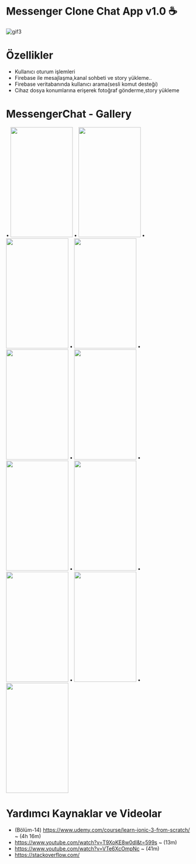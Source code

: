 # Messenger Clone Chat App v1.0  :coffee:

![gif3](https://user-images.githubusercontent.com/50170946/85266769-05d55480-b47d-11ea-8c03-d50adb1b755f.gif)

# Özellikler

 * Kullanıcı oturum işlemleri
 * Firebase ile mesajlaşma,kanal sohbeti ve story yükleme..
 * Firebase veritabanında kullanıcı arama(sesli komut desteği)
 * Cihaz dosya konumlarına erişerek fotoğraf gönderme,story yükleme
 

# MessengerChat - Gallery

• <img src="https://user-images.githubusercontent.com/50170946/85267097-767c7100-b47d-11ea-9dee-ea211f8d30c7.png" width="170" height="300">
• <img src="https://user-images.githubusercontent.com/50170946/85267102-77ad9e00-b47d-11ea-897e-be4ad7bcddb8.png" width="170" height="300">
• <img src="https://user-images.githubusercontent.com/50170946/85267107-78decb00-b47d-11ea-83e4-e8ea810adee9.png" width="170" height="300">
• <img src="https://user-images.githubusercontent.com/50170946/85267117-7c725200-b47d-11ea-9132-e4f5a47eb9c8.png" width="170" height="300">
• <img src="https://user-images.githubusercontent.com/50170946/85267119-7d0ae880-b47d-11ea-902d-7f6f350c2c1a.png" width="170" height="300">
• <img src="https://user-images.githubusercontent.com/50170946/85267123-7da37f00-b47d-11ea-8646-b2c980cb522a.png" width="170" height="300">
• <img src="https://user-images.githubusercontent.com/50170946/85267126-7e3c1580-b47d-11ea-92ea-60801af56ec3.png" width="170" height="300">
• <img src="https://user-images.githubusercontent.com/50170946/85267129-7ed4ac00-b47d-11ea-88a1-914cc3d1c6fa.png" width="170" height="300">
• <img src="https://user-images.githubusercontent.com/50170946/85269817-1d164100-b481-11ea-9102-6f3a4fbe71a1.png" width="170" height="300">
• <img src="https://user-images.githubusercontent.com/50170946/85269823-1e476e00-b481-11ea-99fc-9f7b2375374a.png" width="170" height="300">
• <img src="https://user-images.githubusercontent.com/50170946/85269827-1ee00480-b481-11ea-9934-05b686035c65.png" width="170" height="300">

# Yardımcı Kaynaklar ve Videolar

 * (Bölüm-14) https://www.udemy.com/course/learn-ionic-3-from-scratch/ ~ (4h 16m)
 * https://www.youtube.com/watch?v=T9XoKE8w0dI&t=599s ~ (13m)
 * https://www.youtube.com/watch?v=VTe6XcOmpNc ~ (41m)
 * https://stackoverflow.com/


